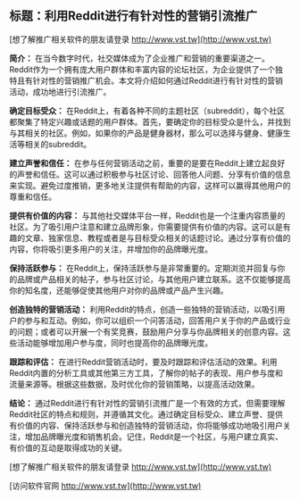 ## **标题：利用Reddit进行有针对性的营销引流推广**

[想了解推广相关软件的朋友请登录 http://www.vst.tw](http://www.vst.tw)

**简介：**
在当今数字时代，社交媒体成为了企业推广和营销的重要渠道之一。Reddit作为一个拥有庞大用户群体和丰富内容的论坛社区，为企业提供了一个独特且有针对性的营销推广机会。本文将介绍如何通过Reddit进行有针对性的营销活动，成功地进行引流推广。

**确定目标受众：**
在Reddit上，有着各种不同的主题社区（subreddit），每个社区都聚集了特定兴趣或话题的用户群体。首先，要确定你的目标受众是什么，并找到与其相关的社区。例如，如果你的产品是健身器材，那么可以选择与健身、健康生活等相关的subreddit。

**建立声誉和信任：**
在参与任何营销活动之前，重要的是要在Reddit上建立起良好的声誉和信任。这可以通过积极参与社区讨论、回答他人问题、分享有价值的信息来实现。避免过度推销，更多地关注提供有帮助的内容，这样可以赢得其他用户的尊重和信任。

**提供有价值的内容：**
与其他社交媒体平台一样，Reddit也是一个注重内容质量的社区。为了吸引用户注意和建立品牌形象，你需要提供有价值的内容。这可以是有趣的文章、独家信息、教程或者是与目标受众相关的话题讨论。通过分享有价值的内容，你将吸引更多用户的关注，并增加你的品牌曝光度。

**保持活跃参与：**
在Reddit上，保持活跃参与是非常重要的。定期浏览并回复与你的品牌或产品相关的帖子，参与社区讨论，与其他用户建立联系。这不仅能够提高你的知名度，还能够促使其他用户对你的品牌或产品产生兴趣。

**创造独特的营销活动：**
利用Reddit的特点，创造一些独特的营销活动，以吸引用户的参与和互动。例如，你可以组织一个问答活动，回答用户关于你的产品或行业的问题；或者可以开展一个有奖竞赛，鼓励用户分享与你品牌相关的创意内容。这些活动能够增加用户参与度，同时也提高你的品牌曝光度。

**跟踪和评估：**
在进行Reddit营销活动时，要及时跟踪和评估活动的效果。利用Reddit内置的分析工具或其他第三方工具，了解你的帖子的表现、用户参与度和流量来源等。根据这些数据，及时优化你的营销策略，以提高活动效果。

**结论：**
通过Reddit进行有针对性的营销引流推广是一个有效的方式，但需要理解Reddit社区的特点和规则，并遵循其文化。通过确定目标受众、建立声誉、提供有价值的内容、保持活跃参与和创造独特的营销活动，你将能够成功地吸引用户关注，增加品牌曝光度和销售机会。记住，Reddit是一个社区，与用户建立真实、有价值的互动是取得成功的关键。

[想了解推广相关软件的朋友请登录 http://www.vst.tw](http://www.vst.tw)


[访问软件官网 http://www.vst.tw](http://www.vst.tw)

